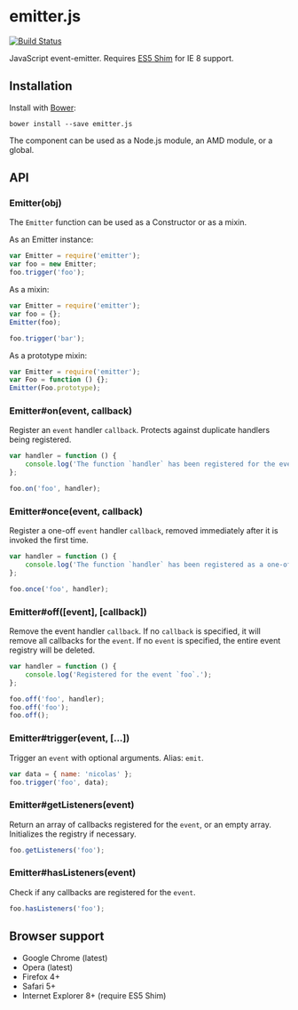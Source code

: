 # emitter.js

[![Build Status](https://secure.travis-ci.org/necolas/emitter.js.png?branch=master)](http://travis-ci.org/necolas/emitter.js)

JavaScript event-emitter. Requires [ES5
Shim](https://github.com/kriskowal/es5-shim) for IE 8 support.

## Installation

Install with [Bower](http://bower.io):

```
bower install --save emitter.js
```

The component can be used as a Node.js module, an AMD module, or a global.

## API

### Emitter(obj)

The `Emitter` function can be used as a Constructor or as a mixin.

As an Emitter instance:

```js
var Emitter = require('emitter');
var foo = new Emitter;
foo.trigger('foo');
```

As a mixin:

```js
var Emitter = require('emitter');
var foo = {};
Emitter(foo);

foo.trigger('bar');
```

As a prototype mixin:

```js
var Emitter = require('emitter');
var Foo = function () {};
Emitter(Foo.prototype);
```

### Emitter#on(event, callback)

Register an `event` handler `callback`. Protects against duplicate handlers
being registered.

```js
var handler = function () {
    console.log('The function `handler` has been registered for the event `foo`.');
};

foo.on('foo', handler);
```

### Emitter#once(event, callback)

Register a one-off `event` handler `callback`, removed immediately after it is
invoked the first time.

```js
var handler = function () {
    console.log('The function `handler` has been registered as a one-off callback for the event `foo`.');
};

foo.once('foo', handler);
```

### Emitter#off([event], [callback])

Remove the event handler `callback`. If no `callback` is specified, it will
remove all callbacks for the `event`. If no `event` is specified, the entire
event registry will be deleted.

```js
var handler = function () {
    console.log('Registered for the event `foo`.');
};

foo.off('foo', handler);
foo.off('foo');
foo.off();
```

### Emitter#trigger(event, [...])

Trigger an `event` with optional arguments. Alias: `emit`.

```js
var data = { name: 'nicolas' };
foo.trigger('foo', data);
```

### Emitter#getListeners(event)

Return an array of callbacks registered for the `event`, or an empty array.
Initializes the registry if necessary.

```js
foo.getListeners('foo');
```

### Emitter#hasListeners(event)

Check if any callbacks are registered for the `event`.

```js
foo.hasListeners('foo');
```

## Browser support

* Google Chrome (latest)
* Opera (latest)
* Firefox 4+
* Safari 5+
* Internet Explorer 8+ (require ES5 Shim)

